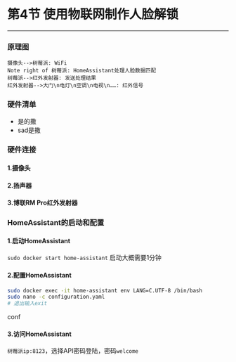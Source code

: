 # 第4节 使用物联网制作人脸解锁

---

### 原理图

```sequence
摄像头-->树莓派: WiFi
Note right of 树莓派: HomeAssistant处理人脸数据匹配
树莓派-->红外发射器: 发送处理结果
红外发射器-->大门\n电灯\n空调\n电视\n……: 红外信号
```

### 硬件清单

- 是的撒
- sad是撒

### 硬件连接

#### 1.摄像头

#### 2.扬声器

#### 3.博联RM Pro红外发射器

### HomeAssistant的启动和配置

#### 1.启动HomeAssistant

`sudo docker start home-assistant`
启动大概需要1分钟

#### 2.配置HomeAssistant

```bash
sudo docker exec -it home-assistant env LANG=C.UTF-8 /bin/bash
sudo nano -c configuration.yaml
# 退出输入exit
```

conf

#### 3.访问HomeAssistant

`树莓派ip:8123`，选择API密码登陆，密码`welcome`
